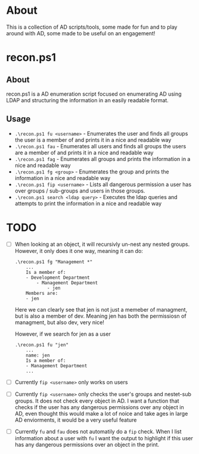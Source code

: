 # About
This is a collection of AD scripts/tools, some made for fun and to play around with AD, some made to be useful on an engagement!

# recon.ps1
## About
recon.ps1 is a AD enumeration script focused on enumerating AD using LDAP and structuring the information in an 
easily readable format. 

## Usage
* `.\recon.ps1 fu <username>` - Enumerates the user and finds all groups the user is a member of and prints it in a nice and readable way
* `.\recon.ps1 fau` -  Enumerates all users and finds all groups the users are a member of and prints it in a nice and readable way
* `.\recon.ps1 fag` - Enumerates all groups and prints the information in a nice and readable way
* `.\recon.ps1 fg <group>` - Enumerates the group and prints the information in a nice and readable way
* `.\recon.ps1 fip <username>` - Lists all dangerous permission a user has over groups / sub-groups and users in those groups.
*  `.\recon.ps1 search <ldap query>` - Executes the ldap queries and attempts to print the information in a nice and readable way


# TODO
- [ ] When looking at an object, it will recursivly un-nest any nested groups. However, it only does it one way, meaning it can do: 

    ```
    .\recon.ps1 fg "Management *"
        ...
        Is a member of:
        - Development Department
            - Management Department
                - jen
        Members are:
        - jen
    ``` 
    Here we can clearly see that jen is not just a memeber of managment, but is also a member of dev. Meaning jen has both the permissiosn of managment, but also dev, very nice!

    However, if we search for jen as a user
    ```
    .\recon.ps1 fu "jen"
        ...
        name: jen
        Is a member of:
        - Management Department
        ...
    ```
    

- [ ] Currently `fip <username>` only works on users
- [ ] Currently `fip <username>` only checks the user's groups and nestet-sub groups. It does not check every object in AD. I want a function that checks if the user has
any dangerous permissions over any object in AD, even thought this would make a lot of noice and take ages in large AD enviorments, it would be a very useful feature
- [ ] Currently `fu` and `fau` does not automatily do a `fip` check. When I list information about a user with `fu` I want the output to highlight if this user 
has any dangerous permissions over an object in the print.